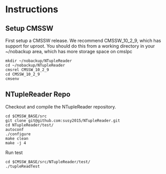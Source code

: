 # Instructions


## Setup CMSSW

First setup a CMSSW release. We recommend CMSSW_10_2_9, which has support for uproot. You should do this from a working directory in your ~/nobackup area, which has more storage space on cmslpc 

```
mkdir ~/nobackup/NTupleReader
cd ~/nobackup/NTupleReader
cmsrel CMSSW_10_2_9
cd CMSSW_10_2_9
cmsenv
```

## NTupleReader Repo

Checkout and compile the NTupleReader repository. 

```
cd $CMSSW_BASE/src
git clone git@github.com:susy2015/NTupleReader.git
cd NTupleReader/test/
autoconf
./configure
make clean
make -j 4
```

Run test

```
cd $CMSSW_BASE/src/NTupleReader/test/
./tupleReadTest
```


